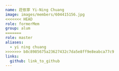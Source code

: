 ```yaml
---
name: 莊依寧 Yi-Ning Chuang 
image: images/members/604415156.jpg 
<<<<<<< HEAD
role: formerMem
group: alum
=======
role: master
aliases:
  - yi ning chuang
>>>>>>> b8c8985675a23627432c7da5e8ff9e8eabca77c9
links:
  github: link_to_github 
---
```

